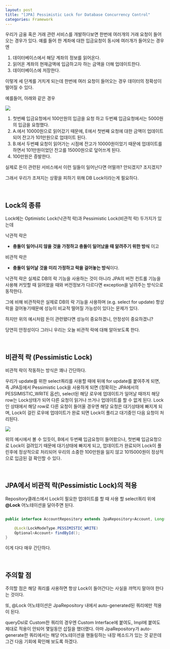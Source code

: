 ```yaml
---
layout: post
title: "[JPA] Pessimistic Lock for Database Concurrency Control"
categories: Framework
---
```


우리가 금융 혹은 거래 관련 서비스를 개발하다보면 한번에 여러개의 거래 요청이 들어오는 경우가 있다. 
예를 들어 한 계좌에 대한 입금요청이 동시에 여러개가 들어오는 경우엔  

1. 데이터베이스에서 해당 계좌의 정보를 읽어온다.  
2. 읽어온 계좌의 현재금액에 입금하고자 하는 금액을 더해 업데이트한다.  
3. 데이터베이스에 저장한다.  

이렇게 세 단계를 거치게 되는데 한번에 여러 요청이 들어오는 경우 데이터의 정확성이 떨어질 수 있다.

예를들어, 아래와 같은 경우  

![](https://imagedelivery.net/v7-TZByhOiJbNM9RaUdzSA/c0ab2664-f636-4e10-6b90-05943886f400/public)


1. 첫번째 입금요청에서 100만원의 입금을 요청 하고 두번째 입금요청에서는 5000원의 입금을 요청했다.  
2. A.에서 10000원으로 읽어갔기 때문에, E에서 첫번째 요청에 대한 금액이 업데이트 되어 잔고가 101만원으로 업데이트 된다.  
3. B.에서 두번쨰 요청이 읽어가는 시점에 잔고가 10000원이었기 때문에 업데이트를 하면서 101만원이었던 잔고를 15000원으로 덮어쓰게 된다. 
4. 100만원은 증발한다.  

실제로 돈이 관련된 서비스에서 이런 일들이 일어난다면 어떨까? 안되겠지? 조지겠지?  

그래서 우리가 조져지는 상황을 피하기 위해 DB Lock이라는게 필요하다. 

<br>

## Lock의 종류
Lock에는 Optimistic Lock(낙관적 락)과 Pessimistic Lock(비관적 락) 두가지가 있는데 

낙관적 락은 
- **충돌이 일어나지 않을 것을 가정하고 충돌이 일어났을 때 알려주기 위한 방식** 이고

비관적 락은
- **충돌이 일어날 것을 미리 가정하고 락을 걸어놓는 방식**이다.

낙관적 락은 실제로 DB의 락 기능을 사용하는 것이 아니라 JPA의 버전 컨트롤 기능을 사용해 커밋할 때 읽어왔을 때와 버전정보가 다르다면 exception을 날려주는 방식으로 동작한다.

그에 비해 비관적락은 실제로 DB의 락 기능을 사용하며 (e.g. select for update) 항상 락을 걸어놓기때문에 성능이 비교적 떨어질 가능성이 있다는 문제가 있다.

하지만 위의 예시처럼 돈이 관련됐다면 성능이 중요하겠니, 안정성이 중요하겠니?

당연히 안정성이다 그러니 우리는 오늘 비관적 락에 대해 알아보도록 한다.

<br>

## 비관적 락 (Pessimistic Lock)

비관적 락이 작동하는 방식은 꽤나 간단하다.

우리가 update를 위한 select쿼리를 사용할 때에 뒤에 for update를 붙여주게 되면, 즉 JPA등에서 Pessimistic Lock을 사용하게 되면 (정확히는 JPA에서의 PESSIMISTIC_WRITE 옵션), select된 해당 로우에 업데이트가 일어날 때까지 해당 row는 Lock상태가 되어 다른 요청이 읽거나 쓰거나 업데이트를 할 수 없게 된다. Lock인 상태에서 해당 row로 다른 요청이 들어올 경우엔 해당 요청은 대기상태에 빠지게 되며, Lock이 걸린 로우에 업데이트가 완료 되면 Lock이 풀리고 대기중인 다음 요청이 처리된다.

![](https://imagedelivery.net/v7-TZByhOiJbNM9RaUdzSA/8625ced5-dbff-455c-a5ae-a7495502c400/public)

위의 예시에서 볼 수 있듯이, B에서 두번째 입금요청이 들어왔으나, 첫번째 입금요청으로 Lock이 걸려있기 때문에 대기상태에 빠지게 되고, 업데이트가 완료되어 Lock이 풀린후에 정상적으로 처리되어 우리의 소중한 100만원을 잃지 않고 1015000원이 정상적으로 입금된 걸 확인할 수 있다.

<br>

## JPA에서 비관적 락(Pessimistic Lock)의 적용

Repository클래스에서 Lock이 필요한 업데이트를 할 때 사용 할 select쿼리 위에 **@Lock** 어노테이션을 달아주면 된다.
```java

public interface AccountRepository extends JpaRepository<Account, Long> {

    @Lock(LockModeType.PESSIMISTIC_WRITE)
	Optional<Account> findById();
}
```

이게 다다 매우 간단하다.

<br>

## 주의할 점

주의할 점은 해당 쿼리를 사용하면 항상 Lock이 들어간다는 사실을 까먹지 말아야 한다는 것이다.

또, @Lock 어노테이션은 JpaRepository 내에서 auto-generated된 쿼리에만 적용이 된다.  

queryDsl로 Custom한 쿼리의 경우엔 Custom Interface에 붙여도, Impl에 붙여도 제대로 적용이 안되어 몇일동안 삽질을 했더랬다. 아마 JpaRepository가 auto-generate한 쿼리에서는 해당 어노테이션을 핸들링하는 내장 메소드가 있는 것 같은데 그건 다음 기회에 확인해 보도록 하겠다.
